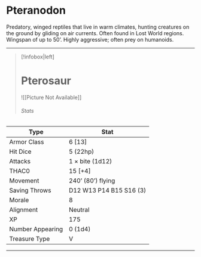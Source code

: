 # Pteranodon

Predatory, winged reptiles that live in warm climates, hunting creatures on the ground by gliding on air currents. Often found in Lost World regions. Wingspan of up to 50’. Highly aggressive; often prey on humanoids.

------
> [!infobox|left] 
>  # Pterosaur
>  ![[Picture Not Available]] 
>  ###### Stats 
| Type                    | Stat        |
| ---------------- | ------------------------------ | 
| Armor Class     | 6 [13]                  |
| Hit Dice         | 5 (22hp)                |
| Attacks          | 1 × bite (1d12)         |
| THAC0            | 15 [+4]                 |
| Movement         | 240’ (80’) flying       |
| Saving Throws    | D12 W13 P14 B15 S16 (3) |
| Morale           | 8                       |
| Alignment        | Neutral                 |
| XP               | 175                     |
| Number Appearing | 0 (1d4)                 |
| Treasure Type    | V                       |

------

